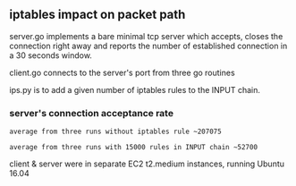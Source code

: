## iptables impact on packet path

server.go implements a bare minimal tcp server which accepts, closes the connection right away and reports the number of 
established connection in a 30 seconds window.

client.go connects to the server's port from three go routines

ips.py is to add a given number of iptables rules to the INPUT chain.

### server's connection acceptance rate

 ```average from three runs without iptables rule ~207075```
 
 ```average from three runs with 15000 rules in INPUT chain ~52700```

client & server were in separate EC2 t2.medium instances, running Ubuntu 16.04
